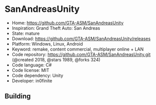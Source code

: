 # SanAndreasUnity

- Home: https://github.com/GTA-ASM/SanAndreasUnity
- Inspiration: Grand Theft Auto: San Andreas
- State: mature
- Download: https://github.com/GTA-ASM/SanAndreasUnity/releases
- Platform: Windows, Linux, Android
- Keyword: remake, content commercial, multiplayer online + LAN
- Code repository: https://github.com/GTA-ASM/SanAndreasUnity.git (@created 2018, @stars 1989, @forks 324)
- Code language: C#
- Code license: MIT
- Code dependency: Unity
- Developer: in0finite

## Building
